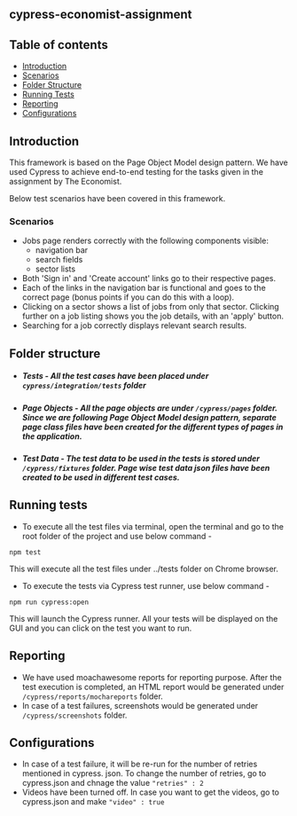 ## cypress-economist-assignment

## Table of contents
* [Introduction](#introduction)
* [Scenarios](#scenarios)
* [Folder Structure](#folder-structure)
* [Running Tests](#running-tests)
* [Reporting](#reporting)
* [Configurations](#configurations)

## Introduction

This framework is based on the Page Object Model design pattern. We have used Cypress to achieve end-to-end testing for the tasks given in the assignment by The Economist. 

Below test scenarios have been covered in this framework.

### Scenarios
 - Jobs page renders correctly with the following components visible:
    - navigation bar
    - search fields
    - sector lists
 - Both 'Sign in' and 'Create account' links go to their respective pages.
 - Each of the links in the navigation bar is functional and goes to the correct page (bonus points if you can do this with a loop).
 - Clicking on a sector shows a list of jobs from only that sector. Clicking further on a job listing shows you the job details, with an 'apply' button.
 - Searching for a job correctly displays relevant search results.



## Folder structure

- ##### Tests - All the test cases have been placed under `cypress/integration/tests` folder
- ##### Page Objects - All the page objects are under `/cypress/pages` folder. Since we are following Page Object Model design pattern, separate page class files have been created for the different types of pages in the application.
- ##### Test Data - The test data to be used in the tests is stored under `/cypress/fixtures` folder. Page wise test data json files have been created to be used in different test cases.



## Running tests

- To execute all the test files via terminal, open the terminal and go to the root folder of the project and use below command - 
```
npm test
```
This will execute all the test files under ../tests folder on Chrome browser.

- To execute the tests via Cypress test runner, use below command - 
```
npm run cypress:open
```
This will launch the Cypress runner. All your tests will be displayed on the GUI and you can click on the test you want to run.



## Reporting
- We have used moachawesome reports for reporting purpose. After the test execution is completed, an HTML report would be generated under `/cypress/reports/mochareports` folder.
- In case of a test failures, screenshots would be generated under `/cypress/screenshots` folder.


## Configurations
- In case of a test failure, it will be re-run for the number of retries mentioned in cypress. json. To change the number of retries, go to cypress.json and chnage the value ``"retries" : 2``
- Videos have been turned off. In case you want to get the videos, go to cypress.json and make ```"video" : true```


